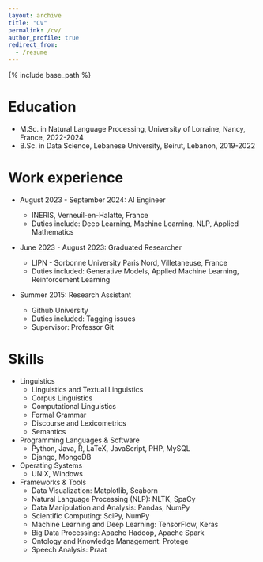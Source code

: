```yaml
---
layout: archive
title: "CV"
permalink: /cv/
author_profile: true
redirect_from:
  - /resume
---
```


{% include base_path %}

Education
======
* M.Sc. in Natural Language Processing, University of Lorraine, Nancy, France, 2022-2024
* B.Sc. in Data Science, Lebanese University, Beirut, Lebanon, 2019-2022

Work experience
======
* August 2023 - September 2024: AI Engineer
  * INERIS, Verneuil-en-Halatte, France
  * Duties include: Deep Learning, Machine Learning, NLP, Applied Mathematics

* June 2023 - August 2023: Graduated Researcher
  * LIPN - Sorbonne University Paris Nord, Villetaneuse, France
  * Duties included: Generative Models, Applied Machine Learning, Reinforcement Learning

* Summer 2015: Research Assistant
  * Github University
  * Duties included: Tagging issues
  * Supervisor: Professor Git
  
Skills
======
* Linguistics
    * Linguistics and Textual Linguistics
    * Corpus Linguistics
    * Computational Linguistics
    * Formal Grammar
    * Discourse and Lexicometrics
    * Semantics
* Programming Languages & Software
    * Python, Java, R, LaTeX, JavaScript, PHP, MySQL
    * Django, MongoDB
* Operating Systems
    * UNIX, Windows
* Frameworks & Tools
    * Data Visualization: Matplotlib, Seaborn
    * Natural Language Processing (NLP): NLTK, SpaCy
    * Data Manipulation and Analysis: Pandas, NumPy
    * Scientific Computing: SciPy, NumPy
    * Machine Learning and Deep Learning: TensorFlow, Keras
    * Big Data Processing: Apache Hadoop, Apache Spark
    * Ontology and Knowledge Management: Protege
    * Speech Analysis: Praat

